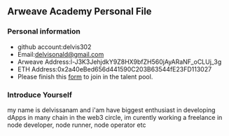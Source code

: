 ## Arweave Academy Personal File

### Personal information

- github account:delvis302
- Email:delvisonald@gmail.com
- Arweave Address:l-J3K3JehjdkY9Z8HX9bfZH560jAyARaNF_oCLUj_3g
- ETH Address:0x2a40eBed656d441590C203B63544fE23FD113027
- Please finish this [form](https://docs.google.com/forms/d/e/1FAIpQLSfWA5fIIcBgmRppm3jNz5vmf9Mai_QMVil-2pO4r7YKn_Zhtw/viewform?usp=sf_link) to join in the talent pool.

### Introduce Yourself
my name is delvissanam and  i'am have biggest enthusiast in developing dApps in many chain in the web3 circle, im curently working a freelance in node developer, node runner, node operator etc